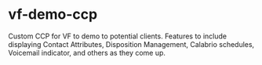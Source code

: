 # vf-demo-ccp

Custom CCP for VF to demo to potential clients.  Features to include displaying Contact Attributes, Disposition Management, Calabrio schedules, Voicemail indicator, and others as they come up.
